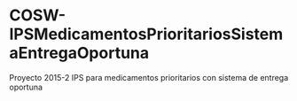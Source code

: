 # COSW-IPSMedicamentosPrioritariosSistemaEntregaOportuna
Proyecto 2015-2 IPS para medicamentos prioritarios con sistema de entrega oportuna
